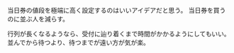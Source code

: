 当日券の値段を極端に高く設定するのはいいアイデアだと思う。
当日券を買うのに並ぶ人を減らす。

行列が長くなるようなら、受付に辿り着くまで時間がかかるようにしてもいい。
並んでから待つより、待つまでが遠い方が気が楽。
